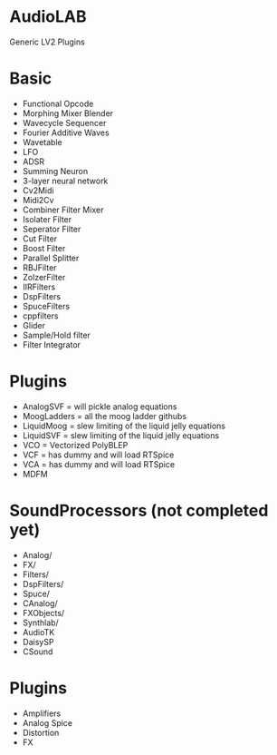 # AudioLAB
 Generic LV2 Plugins

# Basic
* Functional Opcode
* Morphing Mixer Blender
* Wavecycle Sequencer
* Fourier Additive Waves
* Wavetable
* LFO
* ADSR
* Summing Neuron
* 3-layer neural network
* Cv2Midi
* Midi2Cv
* Combiner Filter Mixer
* Isolater Filter
* Seperator Filter
* Cut Filter
* Boost Filter
* Parallel Splitter
* RBJFilter
* ZolzerFilter
* IIRFilters
* DspFilters
* SpuceFilters
* cppfilters
* Glider
* Sample/Hold filter
* Filter Integrator
 
# Plugins
* AnalogSVF   = will pickle analog equations
* MoogLadders = all the moog ladder githubs
* LiquidMoog = slew limiting of the liquid jelly equations
* LiquidSVF  = slew limiting of the liquid jelly equations
* VCO = Vectorized PolyBLEP
* VCF = has dummy and will load RTSpice
* VCA = has dummy and will load RTSpice
* MDFM

# SoundProcessors (not completed yet)
* Analog/
* FX/
* Filters/
* DspFilters/
* Spuce/
* CAnalog/
* FXObjects/
* Synthlab/
* AudioTK
* DaisySP
* CSound

# Plugins
* Amplifiers
* Analog Spice
* Distortion 
* FX
